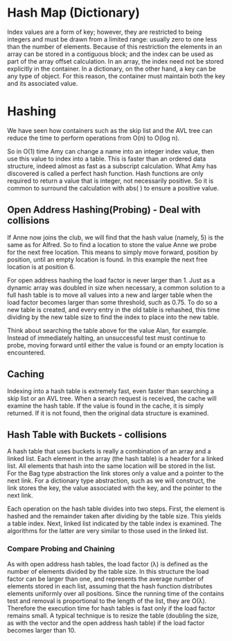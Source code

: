 # Hash Map (Dictionary)

Index values are a form of key; however, they are restricted to being integers and must be drawn from a limited range: usually zero to one less than the number of elements. Because of this restriction the elements in an array can be stored in a contiguous block; and the index can be used as part of the array offset calculation. In an array, the index need not be stored explicitly in the container. In a dictionary, on the other hand, a key can be any type of object. For this reason, the container must maintain both the key and its associated value.

# Hashing

We have seen how containers such as the skip list and the AVL tree can reduce the time to perform operations from O(n) to O(log n).


So in O(1) time Amy can change a name into an integer index value, then use this value to index into a table. This is faster than an ordered data structure, indeed almost as fast as a subscript calculation. What Amy has discovered is called a perfect hash function. Hash functions are only required to return a value that is integer, not necessarily positive. So it is common to surround the calculation with abs( ) to ensure a positive value.


## Open Address Hashing(Probing) - Deal with collisions

If Anne now joins the club, we will find that the hash value (namely, 5) is the same as for Alfred. So to find a location to store the value Anne we probe for the next free location. This means to simply move forward, position by position, until an empty location is found. In this example the next free location is at position 6.

For open address hashing the load factor is never larger than 1. Just as a dynamic array was doubled in size when necessary, a common solution to a full hash table is to move all values into a new and larger table when the load factor becomes larger than some threshold, such as 0.75. To do so a new table is created, and every entry in the old table is rehashed, this time dividing by the new table size to find the index to place into the new table.


 Think about searching the table above for the value Alan, for example. Instead of immediately halting, an unsuccessful test must continue to probe, moving forward until either the value is found or an empty location is encountered.

## Caching

Indexing into a hash table is extremely fast, even faster than searching a skip list or an AVL tree. When a search request is received, the cache will examine the hash table. If the value is found in the cache, it is simply returned. If it is not found, then the original data structure is examined.


## Hash Table with Buckets - collisions

A hash table that uses buckets is really a combination of an array and a linked list. Each element in the array (the hash table) is a header for a linked list. All elements that hash into the same location will be stored in the list. For the Bag type abstraction the link stores only a value and a pointer to the next link. For a dictionary type abstraction, such as we will construct, the link stores the key, the value associated with the key, and the pointer to the next link.


Each operation on the hash table divides into two steps. First, the element is hashed and the remainder taken after dividing by the table size. This yields a table index. Next, linked list indicated by the table index is examined. The algorithms for the latter are very similar to those used in the linked list.

### Compare Probing and Chaining

As with open address hash tables, the load factor (λ) is defined as the number of elements divided by the table size. In this structure the load factor can be larger than one, and represents the average number of elements stored in each list, assuming that the hash function distributes elements uniformly over all positions. Since the running time of the contains test and removal is proportional to the length of the list, they are O(λ). Therefore the execution time for hash tables is fast only if the load factor remains small. A typical technique is to resize the table (doubling the size, as with the vector and the open address hash table) if the load factor becomes larger than 10.